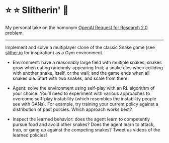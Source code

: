 # :star: :star: Slitherin' :snake: 

My personal take on the homonym [OpenAI Request for Research
2.0](https://openai.com/research/requests-for-research-2) problem.

---

Implement and solve a multiplayer clone of the classic Snake game (see 
[slither.io](https://slither.io) for inspiration) as a Gym environment.

- Environment: have a reasonably large field with multiple snakes; snakes grow
when eating randomly-appearing fruit; a snake dies when colliding with another
snake, itself, or the wall; and the game ends when all snakes die. Start with
two snakes, and scale from there.

- Agent: solve the environment using self-play with an RL algorithm of your
choice. You’ll need to experiment with various approaches to overcome self-play
instability (which resembles the instability people see with GANs). For example,
try training your current policy against a distribution of past policies. Which
approach works best?

- Inspect the learned behavior: does the agent learn to competently pursue food
and avoid other snakes? Does the agent learn to attack, trap, or gang up against
the competing snakes? Tweet us videos of the learned policies!

